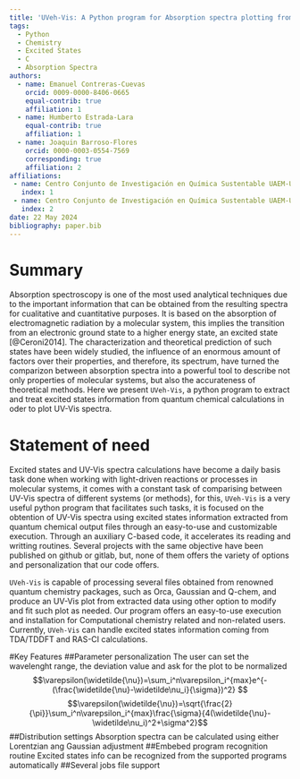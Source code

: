 ```yaml
---
title: 'UVeh-Vis: A Python program for Absorption spectra plotting from QC calculations'
tags:
  - Python
  - Chemistry
  - Excited States
  - C
  - Absorption Spectra
authors:
  - name: Emanuel Contreras-Cuevas
    orcid: 0009-0000-8406-0665
    equal-contrib: true
    affiliation: 1
  - name: Humberto Estrada-Lara
    equal-contrib: true 
    affiliation: 1
  - name: Joaquin Barroso-Flores
    orcid: 0000-0003-0554-7569
    corresponding: true
    affiliation: 2
affiliations:
 - name: Centro Conjunto de Investigación en Química Sustentable UAEM-UNAM, Universidad Autónoma del Estado de México, México
   index: 1
 - name: Centro Conjunto de Investigación en Química Sustentable UAEM-UNAM, Universidad Nacional Autónoma de México, México
   index: 2
date: 22 May 2024
bibliography: paper.bib
---
```



# Summary

Absorption spectroscopy is one of the most used analytical techniques due to
the important information that can be obtained from the resulting spectra for 
cualitative and cuantitative purposes. It is based on the absorption of electromagnetic
radiation by a molecular system, this implies the transition from an electronic 
ground state to a higher energy state, an excited state [@Ceroni2014]. The characterization 
and theoretical prediction of such states have been widely studied, the influence of
an enormous amount of factors over their properties, and therefore, its spectrum,
have turned the comparizon between absorption spectra into a powerful tool to describe 
not only properties of molecular systems, but also the accurateness of theoretical
methods. Here we present `UVeh-Vis`, a python program to extract and treat excited states
information from quantum chemical calculations in oder to plot UV-Vis spectra.

# Statement of need

Excited states and UV-Vis spectra calculations have become a daily basis task done 
when working with light-driven reactions or processes in molecular systems, it 
comes with a constant task of comparising between UV-Vis spectra of different systems 
(or methods), for this, `UVeh-Vis` is a very useful python program that facilitates
such tasks, it is focused on the obtention of UV-Vis spectra using excited states
information extracted from quantum chemical output files through an easy-to-use
and customizable execution. Through an auxiliary C-based code, it accelerates its
reading and writting routines. Several projects with the same objective have
been published on github or gitlab, but, none of them offers the variety of options
and personalization that our code offers.

`UVeh-Vis` is capable of processing several files obtained from renowned quantum
chemistry packages, such as Orca, Gaussian and Q-chem, and produce an UV-Vis plot
from extracted data using other option to modify and fit such plot as needed. Our
program offers an easy-to-use execution and installation for Computational chemistry
related and non-related users. Currently, `UVeh-Vis` can handle excited states information
coming from TDA/TDDFT and RAS-CI calculations.

#Key Features
##Parameter personalization
The user can set the wavelenght range, the deviation value and ask for the plot to be normalized
$$\varepsilon(\widetilde{\nu})=\sum_i^n\varepsilon_i^{max}e^{-(\frac{\widetilde{\nu}-\widetilde\nu_i}{\sigma})^2} $$
$$\varepsilon(\widetilde{\nu})=\sqrt{\frac{2}{\pi}}\sum_i^n\varepsilon_i^{max}\frac{\sigma}{4(\widetilde{\nu}-\widetilde\nu_i)^2+\sigma^2}$$
##Distribution settings
Absorption spectra can be calculated using either Lorentzian ang Gaussian adjustment
##Embebed program recognition routine
Excited states info can be recognized from the supported programs automatically 
##Several jobs file support




